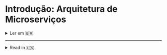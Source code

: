 # Introdução: Arquitetura de Microserviços

<details>
<summary>Ler em 🇧🇷</summary>

### Exemplo de Microserviço para registrar pessoas usuárias e enviar notificações de email com Nodemailer e MailTrap

<br />


### Primeiro passo:

-  Configure as variáveis de ambiente da `mailerServiceAPI`

Renomeie o arquivo .env.example para .env e preencha as variáveis listadas abaixo com as credenciais do `MailTrap`

```bash
MAILER_USER=
MAILER_PASSWORD=
MAILER_PORT=
MAILER_HOST=
```

### Segundo passo:

### Rode com Docker 🐳 e se divirta 🥳

```bash
  docker compose up -d
```

- Acesse cada container e execute `npm i && npm start``

```bash
  docker exec -it register_api sh
  npm i && npm start
```

```bash
  docker exec -it mailer_api sh
  npm i && npm start
```

```bash
  docker exec -it cep_api sh
  npm i && npm start
```
---

Agora, voc&e pode utilizar as seguintes rotas:

*registerAPI*
- /POST: http://localhost:3001/register
```json
{
  "firstName": "Rafael",
  "lastName": "Tedesco",
  "email": "teste@teste2235121122.com",
  "cep": "0460185"
}
```
Essa rota cria uma nova pessoa cliente, devolve toda informação de endereço a partir de um CEP informado e envia um email com uma mensagem de boas-vindas.

Esse endpoint se comunica com dois serviços: `consultaEnderecoAPI` e `mailerServiceAPI`

---

*consultaEnderecoAPI*
- /POST ```http://localhost:3000/get-address-info```

```json
{ 
  "cep": "08717380"
}
```

Devolve toda informação de endereço a partir de um CEP informado.

---
*mailerServiceAPI*
- /POST: http://localhost:3002/send-mail

```json
{ 
  "email": "emailteste@teste.com",
  "fullName": "Rafael Tedesco",
  "message": "Welcome"
}
```

Envia uma mensagem de email utilizando o `MailTrap`

---

* Se preferir você pode utilizar a `registerAPI` como uma API Gateway e esconder a comunicação entre os demais serviços.
---

*Desafios para você*:

- Adicione o Redis na `registerAPI` para diminuir a latência quando consultando um novo CEP
- Adicione Kafka, RabbitMQ, Bull ou qualquer outro sistema de filas para enviar os emails em plano de fundo sem segurar a resposta.

</details>

---


<details>
<summary>Read in 🇺🇸</summary>

### Microservice Example to Register Users and Send Email Notifications Using Nodemailer and MailTrap


<br />
### 1st step:

-  Setup ENV Variables in `mailerServiceAPI`

Rename the file .env.example to .env and fill the variables listed bellow with your credentials from `MailTrap`

```bash
MAILER_USER=
MAILER_PASSWORD=
MAILER_PORT=
MAILER_HOST=
```

### 2nd step

### Run with Docker 🐳 and have fun 🥳

```bash
  docker compose up -d
```

- Access each container and `npm i && npm start``

```bash
  docker exec -it register_api sh
  npm i && npm start
```

```bash
  docker exec -it mailer_api sh
  npm i && npm start
```

```bash
  docker exec -it cep_api sh
  npm i && npm start
```
---

Now you can use the following routes:

*registerAPI*
- /POST: http://localhost:3001/register
```json
{
  "firstName": "Rafael",
  "lastName": "Tedesco",
  "email": "teste@teste2235121122.com",
  "cep": "0460185"
}
```

It creates a new customer and retrieves all the address data from the cep provided and send an email with an Welcome message.

This endpoint communicates with two services: `consultaEnderecoAPI` and `mailerServiceAPI`

---

*consultaEnderecoAPI*
- /POST ```http://localhost:3000/get-address-info```

```json
{ 
  "cep": "08717380"
}
```
It retrieves all the address data from the provided CEP

---
*mailerServiceAPI*
- /POST: http://localhost:3002/send-mail

```json
{ 
  "email": "emailteste@teste.com",
  "fullName": "Rafael Tedesco",
  "message": "Welcome"
}
```

It sends an email with a message using `MailTrap`

---

* If you prefer you can use the `registerAPI` as an API Gateway and hide the communication between the underneath services.

---

* Challenges for you, dear reader/developer

- Add Redis on registerAPI when fetching a CEP to lower latency
- Add Kafka, RabbitMQ or Bull to send mails in background wihout holding reply
</details>
